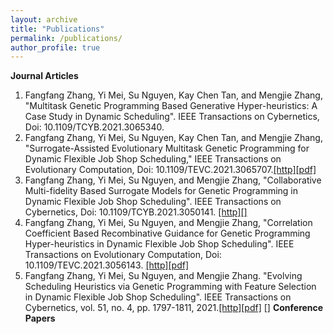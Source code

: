 ```yaml
---
layout: archive
title: "Publications"
permalink: /publications/
author_profile: true
---
```


**Journal Articles**
1. Fangfang Zhang, Yi Mei, Su Nguyen, Kay Chen Tan, and Mengjie Zhang, "Multitask Genetic Programming Based Generative Hyper-heuristics: A Case Study in Dynamic Scheduling". IEEE Transactions on Cybernetics, Doi: 10.1109/TCYB.2021.3065340.
2. Fangfang Zhang, Yi Mei, Su Nguyen, Kay Chen Tan, and Mengjie Zhang, "Surrogate-Assisted Evolutionary Multitask Genetic Programming for Dynamic Flexible Job Shop Scheduling," IEEE Transactions on Evolutionary Computation, Doi: 10.1109/TEVC.2021.3065707.[[http]](https://ieeexplore.ieee.org/document/9377470)[[pdf]]()
3. Fangfang Zhang, Yi Mei, Su Nguyen, and Mengjie Zhang, "Collaborative Multi-fidelity Based Surrogate Models for Genetic Programming in Dynamic Flexible Job Shop Scheduling". IEEE Transactions on Cybernetics, Doi: 10.1109/TCYB.2021.3050141. [[http]](https://ieeexplore.ieee.org/document/9345417)[[]]()
4. Fangfang Zhang, Yi Mei, Su Nguyen, and Mengjie Zhang, "Correlation Coefficient Based Recombinative Guidance for Genetic Programming Hyper-heuristics in Dynamic Flexible Job Shop Scheduling". IEEE Transactions on Evolutionary Computation, Doi: 10.1109/TEVC.2021.3056143. [[http]](https://ieeexplore.ieee.org/document/9344816)[[pdf]]()
5. Fangfang Zhang, Yi Mei, Su Nguyen, and Mengjie Zhang. "Evolving Scheduling Heuristics via Genetic Programming with Feature Selection in Dynamic Flexible Job Shop Scheduling". IEEE Transactions on Cybernetics, vol. 51, no. 4, pp. 1797-1811, 2021.[[http]](https://ieeexplore.ieee.org/document/9234005)[[pdf]]()
[]
**Conference Papers**
